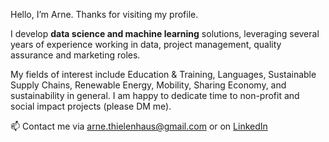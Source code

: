 Hello, I’m Arne. Thanks for visiting my profile.

I develop __data science and machine learning__ solutions, leveraging several years of experience working in data, project management, quality assurance and marketing roles.

My fields of interest include Education & Training, Languages, Sustainable Supply Chains, Renewable Energy, Mobility, Sharing Economy, and sustainability in general. I am happy to dedicate time to non-profit and social impact projects (please DM me). 

📫 Contact me via arne.thielenhaus@gmail.com or on [LinkedIn](https://www.linkedin.com/in/arne-thielenhaus/)
